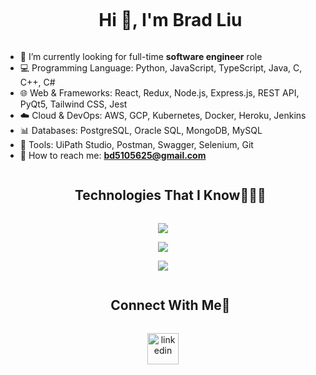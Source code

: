 <!--
**bd5105625/bd5105625** is a ✨ _special_ ✨ repository because its `README.md` (this file) appears on your GitHub profile.

Here are some ideas to get you started:
-->

<div id="user-content-toc">
  <ul align="center">
    <summary><h1 style="display: inline-block">Hi 👋, I'm Brad Liu </h1></summary>
  </ul>
</div>

<!--Intro part-->

- 🔭 I’m currently looking for full-time **software engineer** role 
- 💻 Programming Language: Python, JavaScript, TypeScript, Java, C, C++, C#
- 🌐 Web & Frameworks: React, Redux, Node.js, Express.js, REST API, PyQt5, Tailwind CSS, Jest
- ☁️ Cloud & DevOps: AWS, GCP, Kubernetes, Docker, Heroku, Jenkins
- 📊 Databases: PostgreSQL, Oracle SQL, MongoDB, MySQL
- 🔧 Tools: UiPath Studio, Postman, Swagger, Selenium, Git
- 💬 How to reach me: **bd5105625@gmail.com**

<!--Intro end-->


<!--h1 without bottom border-->
<div id="user-content-toc">
  <ul align="center">
    <summary><h2 style="display: inline-block">Technologies That I Know👨🏻‍💻</h2></summary>
  </ul>
</div>
<!--tech stack icons-->
<p align="center">
  <a href="https://skillicons.dev">
    <img src="https://skillicons.dev/icons?i=py,js,ts,java,c,cpp,cs,html,css&perline=14" />
  </a>
</p>
<p align="center">
  <a href="https://skillicons.dev">
    <img src="https://skillicons.dev/icons?i=react,nextjs,redux,nodejs,expressjs,tailwind,babel,mongodb,postgres,mysql,sqlite,prisma,postman,qt&perline=14" />
  </a>
</p>
<p align="center">
  <a href="https://skillicons.dev">
    <img src="https://skillicons.dev/icons?i=aws,gcp,heroku,docker,kubernetes,jenkins,git,selenium,vscode&perline=14" />
  </a>
</p>


<!-- Connect with me -->
<!--h2 without bottom border-->
<div id="user-content-toc">
  <ul align="center">
    <summary><h2 style="display: inline-block">Connect With Me🤝</h2></summary>
  </ul>
</div>

<!--icons and links-->
<p align="center">
<a href="https://www.linkedin.com/in/bd5105625/" target="blank"><img align="center" src="https://user-images.githubusercontent.com/88904952/234979284-68c11d7f-1acc-4f0c-ac78-044e1037d7b0.png" alt="linkedin" height="50" width="50" /></a>
  
</p>

<!--<p><img align="center" src="https://github-readme-stats.vercel.app/api/top-langs?username=bd5105625&show_icons=true&locale=en&layout=compact" alt="bd5105625" /></p>-->
